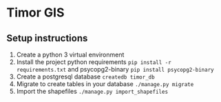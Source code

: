 # Timor GIS

## Setup instructions

1. Create a python 3 virtual environment
2. Install the project python requirements `pip install -r requirements.txt` and psycopg2-binary `pip install psycopg2-binary`
3. Create a postgresql database `createdb timor_db`
4. Migrate to create tables in your database `./manage.py migrate`
5. Import the shapefiles `./manage.py import_shapefiles`
